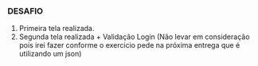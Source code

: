 ### DESAFIO
1. Primeira tela realizada.
2. Segunda tela realizada + Validação Login (Não levar em consideração pois irei fazer conforme o exercicio pede na próxima entrega que é utilizando um json)